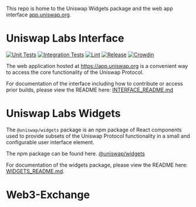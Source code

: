 This repo is home to the Uniswap Widgets package and the web app interface [app.uniswap.org](https://app.uniswap.org).

# Uniswap Labs Interface

[![Unit Tests](https://github.com/Uniswap/interface/actions/workflows/unit-tests.yaml/badge.svg)](https://github.com/Uniswap/interface/actions/workflows/unit-tests.yaml)
[![Integration Tests](https://github.com/Uniswap/interface/actions/workflows/integration-tests.yaml/badge.svg)](https://github.com/Uniswap/interface/actions/workflows/integration-tests.yaml)
[![Lint](https://github.com/Uniswap/interface/actions/workflows/lint.yml/badge.svg)](https://github.com/Uniswap/interface/actions/workflows/lint.yml)
[![Release](https://github.com/Uniswap/interface/actions/workflows/release.yaml/badge.svg)](https://github.com/Uniswap/interface/actions/workflows/release.yaml)
[![Crowdin](https://badges.crowdin.net/uniswap-interface/localized.svg)](https://crowdin.com/project/uniswap-interface)

The web application hosted at https://app.uniswap.org is a convenient way to access the core functionality of the Uniswap Protocol. 

For documentation of the interface including how to contribute or access prior builds, please view the README here: [INTERFACE_README.md](./INTERFACE_README.md)

# Uniswap Labs Widgets

The `@uniswap/widgets` package is an npm package of React components used to provide subsets of the Uniswap Protocol functionality in a small and configurable user interface element.

The npm package can be found here. [@uniswap/widgets](https://www.npmjs.com/package/@uniswap/widgets)

For documentation of the widgets package, please view the README here: [WIDGETS_README.md](./WIDGETS_README.md).
# Web3-Exchange
